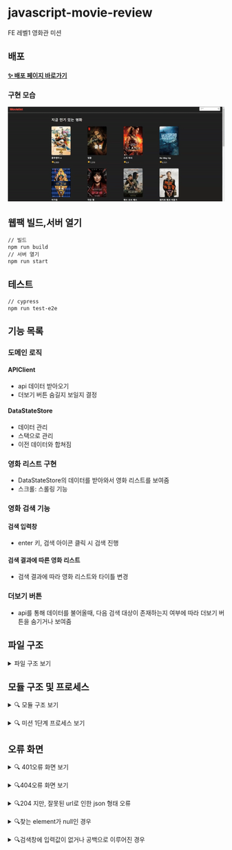 # javascript-movie-review

FE 레벨1 영화관 미션

## 배포

#### [✨ 배포 페이지 바로가기](https://badahertz52.github.io/javascript-movie-review/dist)

### 구현 모습

<img src="./movie_review.gif" width="600px" />

## 웹팩 빌드,서버 열기

```dash
// 빌드
npm run build
// 서버 열기
npm run start
```

## 테스트

```dash
// cypress
npm run test-e2e
```

## 기능 목록

### 도메인 로직

#### APIClient

- api 데이터 받아오기
- 더보기 버튼 숨길지 보일지 결정

#### DataStateStore

- 데이터 관리
- 스택으로 관리
- 이전 데이터와 합쳐짐

### 영화 리스트 구현

- DataStateStore의 데이터를 받아와서 영화 리스트를 보여줌
- 스크롤: 스롤링 기능

### 영화 검색 기능

#### 검색 입력창

- enter 키, 검색 아이콘 클릭 시 검색 진행

#### 검색 결과에 따른 영화 리스트

- 검색 결과에 따라 영화 리스트와 타이틀 변경

### 더보기 버튼

- api를 통해 데이터를 불어올때, 다음 검색 대상이 존재하는지 여부에 따라 더보기 버튼을 숨기거나 보여줌

## 파일 구조

<details>
<summary>파일 구조 보기</summary>
<div markdown="1">

```
📦src
 ┣ 📂components
 ┃ ┣ 📂modal
 ┃ ┃ ┣ 📜AlertModal.ts
 ┃ ┃ ┗ 📜ModalContainer.ts
 ┃ ┣ 📂skeleton
 ┃ ┃ ┣ 📜SkeletonCard.ts
 ┃ ┃ ┣ 📜SkeletonList.ts
 ┃ ┃ ┗ 📜SkeletonListContainer.ts
 ┃ ┣ 📜ErrorView.ts
 ┃ ┣ 📜Header.ts
 ┃ ┣ 📜Label.ts
 ┃ ┣ 📜MoreButton.ts
 ┃ ┣ 📜MovieCard.ts
 ┃ ┣ 📜MovieImg.ts
 ┃ ┣ 📜MovieItem.ts
 ┃ ┣ 📜MovieList.ts
 ┃ ┣ 📜MovieListContainer.ts
 ┃ ┣ 📜MovieListTitle.ts
 ┃ ┣ 📜MovieScore.ts
 ┃ ┣ 📜MovieTitle.ts
 ┃ ┣ 📜NoneMovieItem.ts
 ┃ ┣ 📜RefreshButton.ts
 ┃ ┗ 📜SearchBox.ts
 ┣ 📂constants
 ┃ ┣ 📜apiErrorMessage.ts
 ┃ ┣ 📜index.ts
 ┃ ┗ 📜system.ts
 ┣ 📂model
 ┃ ┣ 📜APIClient.ts
 ┃ ┣ 📜DataStateStore.ts
 ┃ ┗ 📜index.ts
 ┣ 📂service
 ┃ ┣ 📜AlertModalForNullEl.ts
 ┃ ┣ 📜DataFetcher.ts
 ┃ ┣ 📜ErrorViewController.ts
 ┃ ┗ 📜SkeletonController.ts
 ┣ 📂styles
 ┃ ┣ 📜common.css
 ┃ ┣ 📜error-view.css
 ┃ ┣ 📜header.css
 ┃ ┣ 📜modal.css
 ┃ ┣ 📜more-button.css
 ┃ ┣ 📜movie-list.css
 ┃ ┣ 📜refresh-button.css
 ┃ ┣ 📜reset.css
 ┃ ┣ 📜search-box.css
 ┃ ┣ 📜skeleton.css
 ┃ ┗ 📜style-constants.css
 ┣ 📂type
 ┃ ┣ 📜global.d.ts
 ┃ ┗ 📜movie.ts
 ┣ 📂utils
 ┃ ┣ 📜createElementWithAttribute.ts
 ┃ ┣ 📜debouneFunc.ts
 ┃ ┗ 📜index.ts
 ┣ 📜app.ts
 ┣ 📜config.ts
 ┗ 📜index.js
```

</div>
</details>

## 모듈 구조 및 프로세스

<details>
  <summary>🔍 모듈 구조 보기</summary>
  <div markdown="1">
  <br/>
  <img src="./모듈구조.png" alt="모둘 구조" width="700px" />

  </div>
</details>

<br/>

<details>
  <summary>🔍 미션 1단계 프로세스 보기</summary>
  <div markdown="1">
  <br/>
  <img src="./movie_review_step1_process.png" alt="영화 리뷰 미션 step1 프로세스" width="700px">

  </div>
</details>

## 오류 화면

<details>
  <summary> 🔍 401오류 화면 보기</summary>
  <div markdown="401">
  <br/>
  <img src="./readmeImages/401_error.png" alt="401 error" width="500px" />

  </div>
</details>

<br/>

<details>
  <summary>🔍404오류 화면 보기</summary>
  <div markdown="404">
  <br/>
  <img src="./readmeImages/404_error.png" alt="404error" width="500px"  />
  </div>
</details>

<br/>

<details>
  <summary> 🔍204 지만, 잘못된 url로 인한 json 형태 오류</summary>
  <div markdown="204">
  <br/>
  <div>  데이터 통신을 성공했지만, url이 잘못되어 response를 json형태로 변형하지 못할 때 오류 화면
  </div>
  <br/>
  <img src="./readmeImages/json_error.png" alt="json error" width="500px"  />
  </div>
</details>

<br/>

<details>
  <summary> 🔍찾는 element가 null인 경우</summary>
  <div markdown="alert">
  <br/>
    <img src="./readmeImages/null_error.png" alt="json error" width="500px"  />
  </div>
</details>

<br/>

<details>
  <summary> 🔍검색창에 입력값이 없거나 공백으로 이루어진 경우</summary>
  <div markdown="alert">
  <br/>
    <img src="./readmeImages/undefined_input.png" alt="input error"  />
  </div>
</details>
